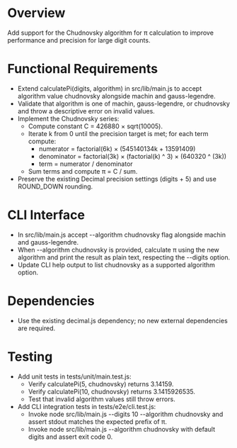 # Overview

Add support for the Chudnovsky algorithm for π calculation to improve performance and precision for large digit counts.

# Functional Requirements

- Extend calculatePi(digits, algorithm) in src/lib/main.js to accept algorithm value chudnovsky alongside machin and gauss-legendre.
- Validate that algorithm is one of machin, gauss-legendre, or chudnovsky and throw a descriptive error on invalid values.
- Implement the Chudnovsky series:
  - Compute constant C = 426880 × sqrt(10005).
  - Iterate k from 0 until the precision target is met; for each term compute:
    - numerator = factorial(6k) × (545140134k + 13591409)
    - denominator = factorial(3k) × (factorial(k) ^ 3) × (640320 ^ (3k))
    - term = numerator / denominator
  - Sum terms and compute π = C / sum.
- Preserve the existing Decimal precision settings (digits + 5) and use ROUND_DOWN rounding.

# CLI Interface

- In src/lib/main.js accept --algorithm chudnovsky flag alongside machin and gauss-legendre.
- When --algorithm chudnovsky is provided, calculate π using the new algorithm and print the result as plain text, respecting the --digits option.
- Update CLI help output to list chudnovsky as a supported algorithm option.

# Dependencies

- Use the existing decimal.js dependency; no new external dependencies are required.

# Testing

- Add unit tests in tests/unit/main.test.js:
  - Verify calculatePi(5, chudnovsky) returns 3.14159.
  - Verify calculatePi(10, chudnovsky) returns 3.1415926535.
  - Test that invalid algorithm values still throw errors.
- Add CLI integration tests in tests/e2e/cli.test.js:
  - Invoke node src/lib/main.js --digits 10 --algorithm chudnovsky and assert stdout matches the expected prefix of π.
  - Invoke node src/lib/main.js --algorithm chudnovsky with default digits and assert exit code 0.
